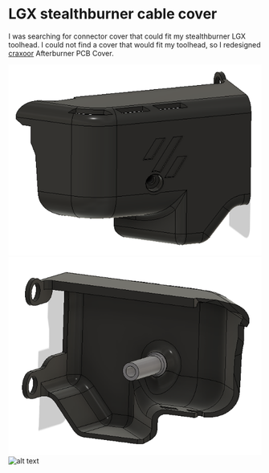 # LGX stealthburner cable cover

I was searching for connector cover that could fit my stealthburner LGX toolhead.
I could not find a cover that would fit my toolhead, so I redesigned [craxoor](https://github.com/craxoor/VoronMods/tree/master/PCB%20Cover) Afterburner PCB Cover. 

![alt text](./Images/Preview-front.png)
![alt text](./Images/Preview-back.png)
![alt text](./Images/LGX_Stealthburner_cableCover.png)

